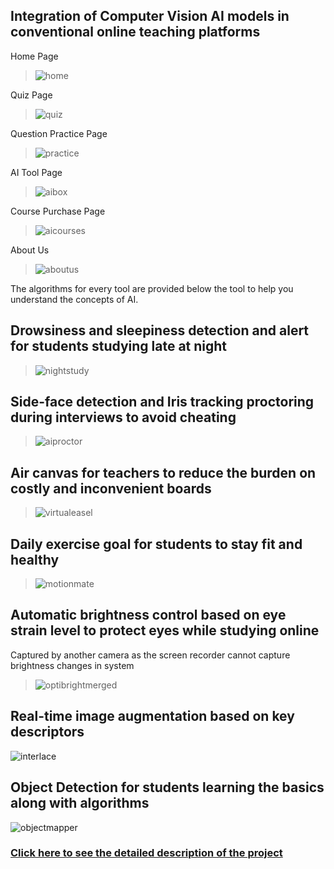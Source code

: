 ## Integration of Computer Vision AI models in conventional online teaching platforms

Home Page
> ![home](https://github.com/Priykrit/LearnWithAI/assets/98400044/17a1de9b-775a-4882-abb3-3d7b572cf323)

Quiz Page
> ![quiz](https://github.com/Priykrit/LearnWithAI/assets/98400044/c8e40f13-5858-476e-b3ed-b91f623d5d59)

Question Practice Page
> ![practice](https://github.com/Priykrit/LearnWithAI/assets/98400044/70c8700b-71cf-42a0-874f-55d5dcadaceb)

AI Tool Page
> ![aibox](https://github.com/Priykrit/LearnWithAI/assets/98400044/ba3f3098-b760-4a20-ab7d-8b9cad241de7)

Course Purchase Page
> ![aicourses](https://github.com/Priykrit/LearnWithAI/assets/98400044/382e2dc3-af38-4d7c-acd4-5f36503200ac)

About Us
> ![aboutus](https://github.com/Priykrit/LearnWithAI/assets/98400044/477f0100-2431-40ed-ae84-8df2afc6fef2)

The algorithms for every tool are provided below the tool to help you understand the concepts of AI.

## Drowsiness and sleepiness detection and alert for students studying late at night
> ![nightstudy](https://github.com/Priykrit/LearnWithAI/assets/98400044/505523d1-850c-4b54-a36b-8c10cdf9c141)

## Side-face detection and Iris tracking proctoring during interviews to avoid cheating
> ![aiproctor](https://github.com/Priykrit/LearnWithAI/assets/98400044/9be7b996-ce7b-4bb5-9ed3-7d4b333f3a58)

## Air canvas for teachers to reduce the burden on costly and inconvenient boards
> ![virtualeasel](https://github.com/Priykrit/LearnWithAI/assets/98400044/004b8280-30b5-4fc3-b02a-3a2d8df9f9e2)

## Daily exercise goal for students to stay fit and healthy
> ![motionmate](https://github.com/Priykrit/LearnWithAI/assets/98400044/b8253947-2cb5-43eb-84bd-fd6d37fdecb8)

## Automatic brightness control based on eye strain level to protect eyes while studying online 
Captured by another camera as the screen recorder cannot capture brightness changes in system
> ![optibrightmerged](https://github.com/Priykrit/LearnWithAI/assets/98400044/3a4d9449-3272-4165-8fc7-367cab507745)

## Real-time image augmentation based on key descriptors
![interlace](https://github.com/Priykrit/LearnWithAI/assets/98400044/1fcc2108-404d-4b12-96a9-a69c551f4aec)

## Object Detection for students learning the basics along with algorithms
![objectmapper](https://github.com/Priykrit/LearnWithAI/assets/98400044/84fe7939-f638-4bc1-8d04-21a9c2ce8718)

### [Click here to see the detailed description of the project](https://devfolio.co/projects/dplearning-82f3)

